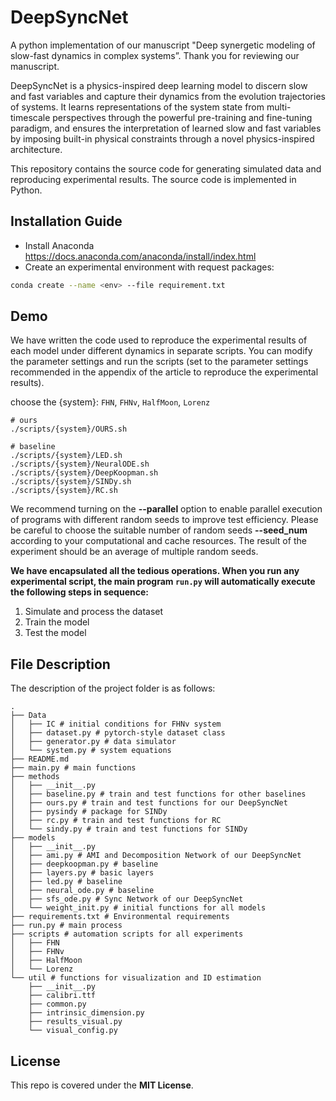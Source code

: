 # DeepSyncNet

A python  implementation of our manuscript "Deep synergetic modeling of slow-fast dynamics in complex systems”. Thank you for reviewing our manuscript.

DeepSyncNet is a physics-inspired deep learning model to discern slow and fast variables and capture their dynamics from the evolution trajectories of systems. It learns representations of the system state from multi-timescale perspectives through the powerful pre-training and fine-tuning paradigm, and ensures the interpretation of learned slow and fast variables by imposing built-in physical constraints through a novel physics-inspired architecture.  

This repository contains the source code for generating simulated data and reproducing experimental results. The source code is implemented in Python.

## Installation Guide

- Install Anaconda https://docs.anaconda.com/anaconda/install/index.html
- Create an experimental environment with request packages:

```bash
conda create --name <env> --file requirement.txt
```

## Demo

We have written the code used to reproduce the experimental results of each model under different dynamics in separate scripts. You can modify the parameter settings and run the scripts (set to the parameter settings recommended in the appendix of the article to reproduce the experimental results).

choose the {system}: `FHN`, `FHNv`, `HalfMoon`, `Lorenz`

```shell
# ours
./scripts/{system}/OURS.sh

# baseline
./scripts/{system}/LED.sh
./scripts/{system}/NeuralODE.sh
./scripts/{system}/DeepKoopman.sh
./scripts/{system}/SINDy.sh
./scripts/{system}/RC.sh
```

We recommend turning on the **--parallel** option to enable parallel execution of programs with different random seeds to improve test efficiency. Please be careful to choose the suitable number of random seeds  **--seed_num** according to your computational and cache resources. The result of the experiment should be an average of multiple random seeds.

**We have encapsulated all the tedious operations. When you run any experimental script, the main program `run.py` will automatically execute the following steps in sequence:**

1. Simulate and process the dataset
2. Train the model
3. Test the model

## File Description

The description of the project folder is as follows:

```shell
.
├── Data
│   ├── IC # initial conditions for FHNv system
│   ├── dataset.py # pytorch-style dataset class
│   ├── generator.py # data simulator
│   └── system.py # system equations
├── README.md
├── main.py # main functions
├── methods
│   ├── __init__.py
│   ├── baseline.py # train and test functions for other baselines
│   ├── ours.py # train and test functions for our DeepSyncNet
│   ├── pysindy # package for SINDy
│   ├── rc.py # train and test functions for RC
│   └── sindy.py # train and test functions for SINDy
├── models
│   ├── __init__.py
│   ├── ami.py # AMI and Decomposition Network of our DeepSyncNet
│   ├── deepkoopman.py # baseline
│   ├── layers.py # basic layers
│   ├── led.py # baseline
│   ├── neural_ode.py # baseline
│   ├── sfs_ode.py # Sync Network of our DeepSyncNet
│   └── weight_init.py # initial functions for all models
├── requirements.txt # Environmental requirements
├── run.py # main process
├── scripts # automation scripts for all experiments
│   ├── FHN
│   ├── FHNv
│   ├── HalfMoon
│   └── Lorenz
└── util # functions for visualization and ID estimation
    ├── __init__.py
    ├── calibri.ttf
    ├── common.py
    ├── intrinsic_dimension.py
    ├── results_visual.py
    └── visual_config.py
```

## License

This repo is covered under the **MIT License**.
